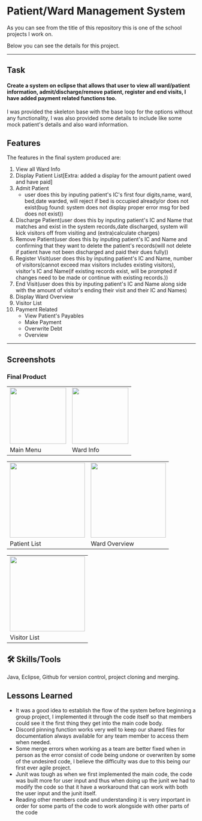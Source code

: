 # Patient/Ward Management System
As you can see from the title of this repository this is one of the school projects I work on.

Below you can see the details for this project.

<hr>

## Task
#### Create a system on eclipse that allows that user to view all ward/patient information, admit/discharge/remove patient, register and end visits, I have added payment related functions too.
I was provided the skeleton base with the base loop for the options without any functionality, I was also provided some details to include like some mock patient's details and also ward information.

## Features
The features in the final system produced are:<br>
1.  View all Ward Info<br>                    
2.  Display Patient List[Extra: added a display for the amount patient owed and have paid]<br>                  
3.  Admit Patient<br>
    - user does this by inputing patient's IC's first four digits,name, ward, bed,date warded, will reject if bed is occupied already/or does not exist(bug found: system does not display proper error msg for bed does not exist))<br>                         
4.  Discharge Patient(user does this by inputing patient's IC and Name that matches and exist in the system records,date discharged, system will kick visitors off from visiting and (extra)calculate charges)<br>      
5.  Remove Patient(user does this by inputing patient's IC and Name and confirming that they want to delete the patient's records(will not delete if patient have not been discharged and paid their dues fully))<br>
6.  Register Visit(user does this by inputing patient's IC and Name, number of visitors(cannot exceed max visitors includes existing visitors), visitor's IC and Name(if existing records exist, will be prompted if changes need to be made or continue with existing records.))<br>                        
7.  End Visit(user does this by inputing patient's IC and Name along side with the amount of visitor's ending their visit and their IC and Names)<br>                             
8.  Display Ward Overview<br>        
9.  Visitor List<br>                
10. Payment Related<br>
    - View Patient's Payables<br>
    - Make Payment<br>
    - Overwrite Debt<br>
    - Overview<br>   

<hr>

## Screenshots

### Final Product
<table>
  <tr>
    <td>
    <!--<img src="https://your-image-url.type" width="100" height="100">-->
  <img src="https://github.com/BlackNet13/ward_Management/assets/123053395/f063d449-3f50-4425-9bb3-2c08978307e8" height ="150"/>
</td>
    <td>      
      <img src="https://github.com/BlackNet13/ward_Management/assets/123053395/affc1c28-c89a-49f8-8160-b8f84edce4e1" height ="150"/>
    </td>
    </tr>
  <tr>
    <td>Main Menu</td> 
    <td>Ward Info</td>
  </tr>
</table>

<table>
  <tr>
    <td>
      
  <img src="https://github.com/BlackNet13/ward_Management/assets/123053395/76b24ae9-e096-4f8a-a8fd-673780beafac" height ="200"/>

</td>
    <td>      
      <img src="https://github.com/BlackNet13/ward_Management/assets/123053395/5d581007-bf8d-427a-a77b-53fede5e6622" height ="200"/>
    </td>
    </tr>
  <tr>
    <td>Patient List</td> 
    <td>Ward Overview</td>
  </tr>
</table>
<table>
  <tr>
    <td>   
      <img src="https://github.com/BlackNet13/ward_Management/assets/123053395/2ced98b1-8b2c-48ec-a0a4-6ede409e2a56" height ="200"/>
    </td>
  </tr>
  <tr>
    <td>
      Visitor  List
    </td>
  </tr>
</table>


## 🛠 Skills/Tools
Java, Eclipse, Github for version control, project cloning and merging.

## Lessons Learned
- It was a good idea to establish the flow of the system before beginning a group project, I implemented it through the code itself so that members could see it the first thing they get into the main code body.
- Discord pinning function works very well to keep our shared files for documentation always available for any team member to access them when needed.
- Some merge errors when working as a team are better fixed when in person as the error consist of code being undone or overwriten by some of the undesired code, I believe the difficulty was due to this being our first ever agile project.
- Junit was tough as when we first implemented the main code, the code was built more for user input and thus when doing up the junit we had to modify the code so that it have a workaround that can work with both the user input and the junit itself.
- Reading other members code and understanding it is very important in order for some parts of the code to work alongside with other parts of the code
